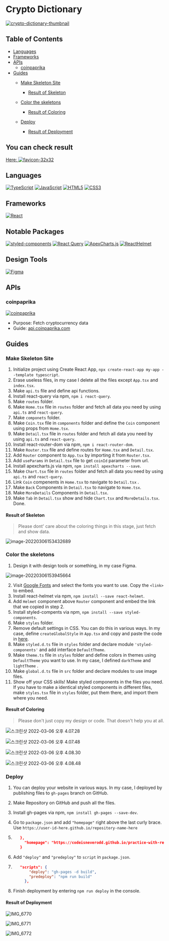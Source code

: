 # Crypto Dictionary
[![crypto-dictionary-thumbnail](https://user-images.githubusercontent.com/54318460/157241370-13a438b2-9a57-4203-9105-f4b756a36a3f.png)](https://codeisneverodd.github.io/practice-with-react-typescript-for-crypto-dictionary/)



## Table of Contents

- [Languages](#languages)
- [Frameworks](#frameworks)
- [APIs](#apis)
    - [coinpaprika](#coinpaprika)
- [Guides](#guides)
    - [Make Skeleton Site](#make-skeleton-site)
        - [Result of Skeleton](#result-of-skeleton)

    - [Color the skeletons](#color-the-skeletons)
        - [Result of Coloring](#result-of-coloring)

    - [Deploy](#deploy)
        - [Result of Deployment](#result-of-deployment)

## You can check result


[Here: ![favicon-32x32](https://user-images.githubusercontent.com/54318460/156914742-2680d7bf-16d0-411b-8b5a-b99aef135b63.png)](https://codeisneverodd.github.io/practice-with-react-typescript-for-crypto-dictionary/)

## Languages

[![TypeScript](https://img.shields.io/badge/TypeScript-3178C6?style=for-the-badge&logo=TypeScript&logoColor=white)](https://www.typescriptlang.org/)
[![JavaScript](https://img.shields.io/badge/JavaScript-F7DF1E?style=for-the-badge&logo=JavaScript&logoColor=black)](https://en.wikipedia.org/wiki/JavaScript)
[![HTML5](https://img.shields.io/badge/HTML5-E34F26?style=for-the-badge&logo=HTML5&logoColor=white)](https://en.wikipedia.org/wiki/HTML5)
[![CSS3](https://img.shields.io/badge/CSS3-1572B6?style=for-the-badge&logo=CSS3&logoColor=white)](https://en.wikipedia.org/wiki/CSS)

## Frameworks

[![React](https://img.shields.io/badge/React-61DAFB?style=for-the-badge&logo=React&logoColor=black)](https://reactjs.org/)

## Notable Packages

[![styled-components](https://img.shields.io/badge/ReactQuery-FF4154?style=for-the-badge&logo=ReactQuery&logoColor=white)](https://styled-components.com/)
[![React Query](https://img.shields.io/badge/styledcomponents-DB7093?style=for-the-badge&logo=styled-components&logoColor=white)](https://react-query.tanstack.com/)
[![ApexCharts.js](https://img.shields.io/badge/ApexCharts.js-0F7AEB?style=for-the-badge&logo=ApexCharts.js&logoColor=white)](https://apexcharts.com/)
[![ReactHelmet](https://img.shields.io/badge/ReactHelmet-2FBCD9?style=for-the-badge&logo=ApexCharts.js&logoColor=white)](https://apexcharts.com/)

## Design Tools
[![Figma](https://img.shields.io/badge/Figma-F24E1E?style=for-the-badge&logo=Figma&logoColor=white)](https://www.figma.com/)

## APIs

### coinpaprika

[![coinpaprika](https://tva1.sinaimg.cn/large/e6c9d24egy1gzxsnep080j213b075mxm.jpg)](https://api.coinpaprika.com/)

- Purpose: Fetch cryptocurrency data
- Guide: [api.coinpaprika.com](https://api.coinpaprika.com/)

## Guides

### Make Skeleton Site

1. Initialize project using Create React App, `npx create-react-app my-app --template typescript`.
2. Erase useless files, in my case I delete all the files except `App.tsx` and `index.tsx`.
3. Make `api.ts` file and define api functions.
3. Install react-query via npm,  `npm i react-query`.
3. Make `routes` folder.
3. Make `Home.tsx` file in `routes` folder and fetch all data you need by using `api.ts` and `react-query`.
3. Make `componets` folder.
3. Make `Coin.tsx` file in `components` folder and define the `Coin` component using props from `Home.tsx`.
3. Make `Detail.tsx` file in `routes` folder and fetch all data you need by using `api.ts` and `react-query`.
3. Install react-router-dom via npm, `npm i react-router-dom`.
3. Make `Router.tsx` file and define routes for `Home.tsx` and `Detail.tsx`.
3. Add `Router` component to `App.tsx` by importing it from `Router.tsx`.
3. Add `useParams` in `Detail.tsx` file to get `coinId` parameter from url.
3. Install apexcharts.js via npm,  `npm install apexcharts --save`.
3. Make `Chart.tsx`  file in `routes` folder and fetch all data you need by using `api.ts` and `react-query`.
3. Link `Coin` compenents in `Home.tsx` to navigate to  `Detail.tsx` .
3. Make `Back` Components in `Detail.tsx` to navigate to `Home.tsx`.
3. Make `MoreDetails` Components in `Detail.tsx`.
3. Make `Tab` in `Detail.tsx`  show and hide `Chart.tsx`  and `MoreDetails.tsx`. Done.

#### Result of Skeleton

> Please dont' care about the coloring things in this stage, just fetch and show data.

![image-20220306153432689](https://tva1.sinaimg.cn/large/e6c9d24egy1h005hmch6tj20u00w5jta.jpg)

### Color the skeletons

1. Design it with design tools or something, in my case Figma.

![image-20220306153945664](https://tva1.sinaimg.cn/large/e6c9d24egy1h005n295o2j20w70u0dix.jpg)

2. Visit [Google Fonts](https://fonts.google.com/) and select the fonts you want to use. Copy the `<link>` to embed.
3. Install react-helmet via npm,  `npm install --save react-helmet`.
4. Add `Helmet` component above `Router` component and embed the link that we copied in step 2.
5. Install styled-compents via npm,  `npm install --save styled-components`.
6. Make `styles` folder.
7. Remove default settings in CSS. You can do this in various ways. In my case, define `createGlobalStyle` in  `App.tsx`
   and copy and paste the code in [here](https://meyerweb.com/eric/tools/css/reset/).
8. Make `styled.d.ts` file in `styles` folder and declare module `'styled-components'` and add interface `DefaultTheme`.
9. Make `theme.ts` file in `styles` folder and define colors in themes using `DefaultTheme`  you want to use. In my
   case, I defined `darkTheme` and `lightTheme` .
10. Make `global.d.ts` file in `src` folder and declare modules to use image files.
11. Show off your CSS skills! Make styled components in the files you need. If you have to make a identical styled
    components in different files, make `styles.tsx` file in `styles` folder, put them there, and import them where you
    need.

#### Result of Coloring

> Please don't just copy my design or code. That doesn't help you at all.

![스크린샷 2022-03-06 오후 4.07.28](https://tva1.sinaimg.cn/large/e6c9d24egy1h006hq20kfj20u00uatac.jpg)

![스크린샷 2022-03-06 오후 4.07.48](https://tva1.sinaimg.cn/large/e6c9d24egy1h006hwjr57j20u00uytac.jpg)

![스크린샷 2022-03-06 오후 4.08.30](https://tva1.sinaimg.cn/large/e6c9d24egy1h006i3y0x2j21h10u0jwi.jpg)

![스크린샷 2022-03-06 오후 4.08.48](https://tva1.sinaimg.cn/large/e6c9d24egy1h006i9j6toj21gs0u0wg8.jpg)

### Deploy

1. You can deploy your website in various ways. In my case, I deployed by publishing files to `gh-pages` branch on
   GitHub.

2. Make Repository on GitHub and push all the files.

3. Install gh-pages via npm,  `npm install gh-pages --save-dev`.

4. Go to `package.json`  and add `"homepage"`  right above the last curly brace.
   Use `https://user-id-here.github.io/repository-name-here`

1. ```json
      },
        "homepage": "https://codeisneverodd.github.io/practice-with-react-typescript-for-crypto-dictionary/"
      }
      ```

5. Add `"deploy"` and `"predeploy"` to `script` in `package.json`.

1. ```json
      "scripts": {
          "deploy": "gh-pages -d build",
          "predeploy": "npm run build"
        },
      ```

6. Finish deployment by entering `npm run deploy` in the console.

#### Result of Deployment

![IMG_6770](https://tva1.sinaimg.cn/large/e6c9d24egy1h007h4jswwj20u01szgp7.jpg)

![IMG_6771](https://tva1.sinaimg.cn/large/e6c9d24egy1h007h33r7fj20u01sz0wz.jpg)

![IMG_6772](https://tva1.sinaimg.cn/large/e6c9d24egy1h007h103g4j20u01szjvw.jpg)






